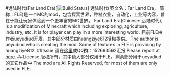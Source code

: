 #远陆时代(Far Land Era)[![Build Status](https://travis-ci.org/ueyudiud/FLE?branch=1.10.2)]
远陆时代(英文名：Far Land Era， 简称：FLE)是一个MC的mod，包含探索世界，种植农业，自动化，工业等内容，旨在于能让玩家体验到一个更丰富的MC世界。
Far Land Era(Chinese: 远陆时代), is a modification of Minecraft which including exploring, agriculture, industry, etc. It is for player can play in a more interesting world.
目前FLE由作者ueyudiud开发，其中部分材质由huangziye812授权提供。
The author is ueyudiud who is creating the mod. Some of textures in FLE is providing by huangziye812.
##Issue
请在[这里](https://github.com/ueyudiud/FLE/issues)或QQ群：152693562汇报
Please report at [here](https://github.com/ueyudiud/FLE/issues).
##License
版权所有，其中绝大部分仅用于FLE，剩余部分用于ueyudiud的其它作品中
The mod are All Rights Reserved, for most of them are only used in FLE.